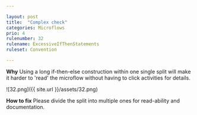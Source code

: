 ```yaml
---

layout: post
title:  "Complex check"
categories: Microflows
prio: 4
rulenumber: 32
rulename: ExcessiveIfThenStatements
ruleset: Convention

---
```


**Why**
Using a long if-then-else construction within one single split will make it harder to 'read' the microflow without having to click activities for details.

![32.png]({{ site.url }}/assets/32.png)

**How to fix**
Please divide the split into multiple ones for read-ability and documentation.